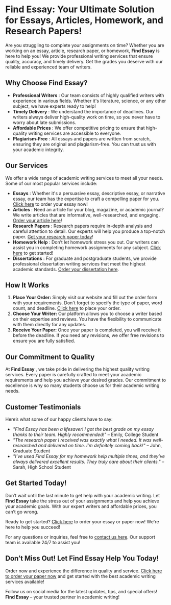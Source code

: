 # Find Essay: Your Ultimate Solution for Essays, Articles, Homework, and Research Papers!

Are you struggling to complete your assignments on time? Whether you are working on an essay, article, research paper, or homework, **Find Essay** is here to help you! We provide professional writing services that ensure quality, accuracy, and timely delivery. Get the grades you deserve with our reliable and experienced team of writers.

## Why Choose Find Essay?

- **Professional Writers** : Our team consists of highly qualified writers with experience in various fields. Whether it's literature, science, or any other subject, we have experts ready to help!
- **Timely Delivery** : We understand the importance of deadlines. Our writers always deliver high-quality work on time, so you never have to worry about late submissions.
- **Affordable Prices** : We offer competitive pricing to ensure that high-quality writing services are accessible to everyone.
- **Plagiarism-Free** : All essays and papers are written from scratch, ensuring they are original and plagiarism-free. You can trust us with your academic integrity.

## Our Services

We offer a wide range of academic writing services to meet all your needs. Some of our most popular services include:

- **Essays** : Whether it's a persuasive essay, descriptive essay, or narrative essay, our team has the expertise to craft a compelling paper for you. [Click here](https://tinyurl.com/topessay?keyword=find+essay) to order your essay now!
- **Articles** : Need an article for your blog, magazine, or academic journal? We write articles that are informative, well-researched, and engaging. [Order your article here](https://tinyurl.com/topessay?keyword=find+essay)!
- **Research Papers** : Research papers require in-depth analysis and careful attention to detail. Our experts will help you produce a top-notch paper. [Get your research paper today](https://tinyurl.com/topessay?keyword=find+essay)!
- **Homework Help** : Don’t let homework stress you out. Our writers can assist you in completing homework assignments for any subject. [Click here](https://tinyurl.com/topessay?keyword=find+essay) to get started!
- **Dissertations** : For graduate and postgraduate students, we provide professional dissertation writing services that meet the highest academic standards. [Order your dissertation here](https://tinyurl.com/topessay?keyword=find+essay).

## How It Works

1. **Place Your Order:** Simply visit our website and fill out the order form with your requirements. Don't forget to specify the type of paper, word count, and deadline. [Click here](https://tinyurl.com/topessay?keyword=find+essay) to place your order.
2. **Choose Your Writer:** Our platform allows you to choose a writer based on their expertise and reviews. You have the flexibility to communicate with them directly for any updates.
3. **Receive Your Paper:** Once your paper is completed, you will receive it before the deadline. If you need any revisions, we offer free revisions to ensure you are fully satisfied.

## Our Commitment to Quality

At **Find Essay** , we take pride in delivering the highest quality writing services. Every paper is carefully crafted to meet your academic requirements and help you achieve your desired grades. Our commitment to excellence is why so many students choose us for their academic writing needs.

## Customer Testimonials

Here’s what some of our happy clients have to say:

- _"Find Essay has been a lifesaver! I got the best grade on my essay thanks to their team. Highly recommended!"_ – Emily, College Student
- _"The research paper I received was exactly what I needed. It was well-researched and delivered on time. I’m definitely coming back!"_ – John, Graduate Student
- _"I’ve used Find Essay for my homework help multiple times, and they’ve always delivered excellent results. They truly care about their clients."_ – Sarah, High School Student

## Get Started Today!

Don’t wait until the last minute to get help with your academic writing. Let **Find Essay** take the stress out of your assignments and help you achieve your academic goals. With our expert writers and affordable prices, you can’t go wrong.

Ready to get started? [Click here](https://tinyurl.com/topessay?keyword=find+essay) to order your essay or paper now! We're here to help you succeed!

For any questions or inquiries, feel free to [contact us here](https://tinyurl.com/topessay?keyword=find+essay). Our support team is available 24/7 to assist you!

## Don’t Miss Out! Let Find Essay Help You Today!

Order now and experience the difference in quality and service. [Click here to order your paper now](https://tinyurl.com/topessay?keyword=find+essay) and get started with the best academic writing services available!

Follow us on social media for the latest updates, tips, and special offers! **Find Essay** – your trusted partner in academic writing!
